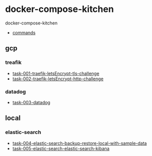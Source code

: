 # docker-compose-kitchen
docker-compose-kitchen


- [commands]()

## gcp

### treafik
- [task-001-traefik-letsEncrypt-tls-challenge](gcp/task-001-traefik/part1-letsEncrypt-tls-challenge)
- [task-002-traefik-letsEncrypt-http-challenge](gcp/task-001-traefik/part2-letsEncrypt-http-challenge)

### datadog
- [task-003-datadog](gcp/task-002-datadog)

## local

### elastic-search
- [task-004-elastic-search-backup-restore-local-with-sample-data](local/task-001-elastic-search/7.7/backup-restore-local-with-sample-data)
- [task-005-elastic-search-elastic-search-kibana](local/task-001-elastic-search/elastic-search-kibana)

